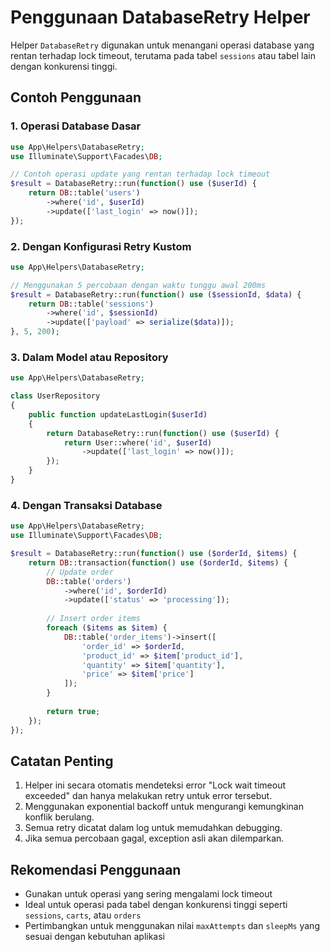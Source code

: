 # Penggunaan DatabaseRetry Helper

Helper `DatabaseRetry` digunakan untuk menangani operasi database yang rentan terhadap lock timeout, terutama pada tabel `sessions` atau tabel lain dengan konkurensi tinggi.

## Contoh Penggunaan

### 1. Operasi Database Dasar

```php
use App\Helpers\DatabaseRetry;
use Illuminate\Support\Facades\DB;

// Contoh operasi update yang rentan terhadap lock timeout
$result = DatabaseRetry::run(function() use ($userId) {
    return DB::table('users')
        ->where('id', $userId)
        ->update(['last_login' => now()]);
});
```

### 2. Dengan Konfigurasi Retry Kustom

```php
use App\Helpers\DatabaseRetry;

// Menggunakan 5 percobaan dengan waktu tunggu awal 200ms
$result = DatabaseRetry::run(function() use ($sessionId, $data) {
    return DB::table('sessions')
        ->where('id', $sessionId)
        ->update(['payload' => serialize($data)]);
}, 5, 200);
```

### 3. Dalam Model atau Repository

```php
use App\Helpers\DatabaseRetry;

class UserRepository
{
    public function updateLastLogin($userId)
    {
        return DatabaseRetry::run(function() use ($userId) {
            return User::where('id', $userId)
                ->update(['last_login' => now()]);
        });
    }
}
```

### 4. Dengan Transaksi Database

```php
use App\Helpers\DatabaseRetry;
use Illuminate\Support\Facades\DB;

$result = DatabaseRetry::run(function() use ($orderId, $items) {
    return DB::transaction(function() use ($orderId, $items) {
        // Update order
        DB::table('orders')
            ->where('id', $orderId)
            ->update(['status' => 'processing']);
            
        // Insert order items
        foreach ($items as $item) {
            DB::table('order_items')->insert([
                'order_id' => $orderId,
                'product_id' => $item['product_id'],
                'quantity' => $item['quantity'],
                'price' => $item['price']
            ]);
        }
        
        return true;
    });
});
```

## Catatan Penting

1. Helper ini secara otomatis mendeteksi error "Lock wait timeout exceeded" dan hanya melakukan retry untuk error tersebut.
2. Menggunakan exponential backoff untuk mengurangi kemungkinan konflik berulang.
3. Semua retry dicatat dalam log untuk memudahkan debugging.
4. Jika semua percobaan gagal, exception asli akan dilemparkan.

## Rekomendasi Penggunaan

- Gunakan untuk operasi yang sering mengalami lock timeout
- Ideal untuk operasi pada tabel dengan konkurensi tinggi seperti `sessions`, `carts`, atau `orders`
- Pertimbangkan untuk menggunakan nilai `maxAttempts` dan `sleepMs` yang sesuai dengan kebutuhan aplikasi